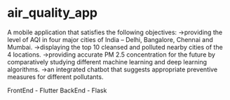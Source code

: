 # air_quality_app
A mobile application that satisfies the following objectives:
	->providing the level of AQI in four major cities of India – Delhi, Bangalore, Chennai and Mumbai.
  ->displaying the top 10 cleansed and polluted nearby cities of the 4 locations. 
	->providing accurate PM 2.5 concentration for the future by comparatively studying different machine learning and deep learning algorithms. 
	->an integrated chatbot that suggests appropriate preventive measures for different pollutants.

FrontEnd - Flutter
BackEnd - Flask 


